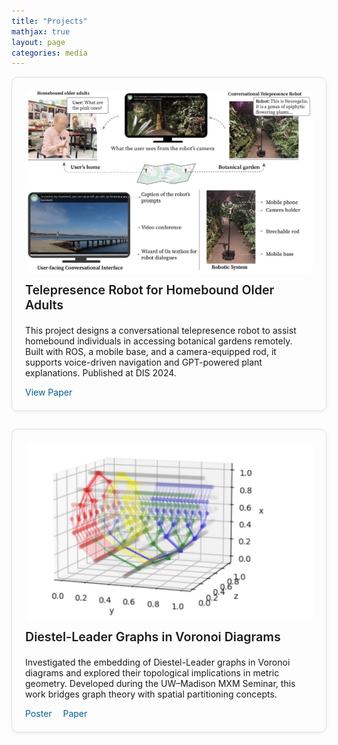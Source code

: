 ```yaml
---
title: "Projects"
mathjax: true
layout: page
categories: media
---
```


<style>
.project-card {
  display: flex;
  flex-direction: column;
  border: 1px solid #ddd;
  border-radius: 10px;
  padding: 1.5em;
  margin-bottom: 2em;
  box-shadow: 0 2px 6px rgba(0,0,0,0.05);
  transition: box-shadow 0.3s ease;
}
.project-card:hover {
  box-shadow: 0 4px 12px rgba(0,0,0,0.1);
}
.project-image {
  max-width: 100%;
  height: auto;
  margin-bottom: 1em;
  border-radius: 6px;
}
.project-title {
  font-size: 1.4em;
  font-weight: 600;
  margin-bottom: 0.3em;
}
.project-links a {
  margin-right: 1em;
  text-decoration: none;
  color: #005f99;
}
.project-links a:hover {
  text-decoration: underline;
}
</style>

<div class="project-card">
  <img src="/assets/telerobot2elderly.jpg" alt="Telepresence robot project" class="project-image">
  <div class="project-title">
      Telepresence Robot for Homebound Older Adults
    </a>
  </div>
  <p>
    This project designs a conversational telepresence robot to assist homebound individuals in accessing botanical gardens remotely. Built with ROS, a mobile base, and a camera-equipped rod, it supports voice-driven navigation and GPT-powered plant explanations. Published at DIS 2024.
  </p>
  <div class="project-links">
    <a href="https://dl.acm.org/doi/pdf/10.1145/3643834.3660710" target="_blank">View Paper</a>
  </div>
</div>

<div class="project-card">
  <img src="/assets/6.jpg" alt="Voronoi diagram with Diestel-Leader graph" class="project-image">
  <div class="project-title">
    Diestel-Leader Graphs in Voronoi Diagrams
  </div>
  <p>
    Investigated the embedding of Diestel-Leader graphs in Voronoi diagrams and explored their topological implications in metric geometry. Developed during the UW–Madison MXM Seminar, this work bridges graph theory with spatial partitioning concepts.
  </p>
  <div class="project-links">
    <a href="../assets/MXM_Diestel_Leader_Voronoi.pdf" target="_blank">Poster</a>
    <a href="../assets/MXM_Paper_Diestel_Leader.pdf" target="_blank">Paper</a>
  </div>
</div>


